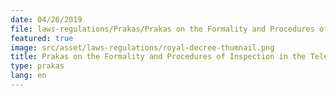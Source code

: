 ```yaml
---
date: 04/26/2019
file: laws-regulations/Prakas/Prakas on the Formality and Procedures of Inspection in the Telecommunications and Information and Communication Technology Sector.pdf
featured: true
image: src/asset/laws-regulations/royal-decree-thumnail.png
title: Prakas on the Formality and Procedures of Inspection in the Telecommunications and Information and Communication Technology Sector
type: prakas
lang: en
---
```


